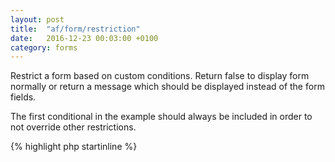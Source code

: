 ```yaml
---
layout: post
title:  "af/form/restriction"
date:   2016-12-23 00:03:00 +0100
category: forms
---
```


Restrict a form based on custom conditions. Return false to display form normally or return a message which should be displayed instead of the form fields.

The first conditional in the example should always be included in order to not override other restrictions.

{% highlight php startinline %}
<?php

function restrict_form( $restriction, $form, $args ) {
	
	// Added in case another restriction already applies
	if ( $restriction ) {
	    return $restriction;
	}
	
	if ( condition_to_hide_form ) {
	    return 'This message will be displayed instead of the form';
	}
	
	return false;
}
add_filter( 'af/form/restriction', 'restrict_form' );
add_filter( 'af/form/restriction/id=FORM_ID', 'restrict_form' );
add_filter( 'af/form/restriction/key=FORM_KEY', 'restrict_form' );

{% endhighlight %}